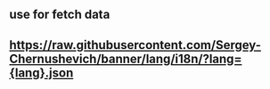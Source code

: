 ## use for fetch data

## https://raw.githubusercontent.com/Sergey-Chernushevich/banner/lang/i18n/?lang={lang}.json
